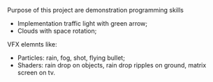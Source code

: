 Purpose of this project are demonstration programming skills
- Implementation traffic light with green arrow;
- Clouds with space rotation;

VFX elemnts like: 
- Particles: rain, fog, shot, flying bullet;
- Shaders: rain drop on objects, rain drop ripples on ground, matrix screen on tv.
